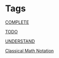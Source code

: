 # Tags

[COMPLETE](Tags%20b793d46ea133446daa88889450d15033/COMPLETE%20c6d35c88f94144e7a452b6d66e766838.md)

[TODO](Tags%20b793d46ea133446daa88889450d15033/TODO%20a203fe47729f48f1be838094748438da.md)

[UNDERSTAND](Tags%20b793d46ea133446daa88889450d15033/UNDERSTAND%205a482d53cefc44e5a126c7e72bf250a2.md)

[Classical Math Notation](Tags%20b793d46ea133446daa88889450d15033/Classical%20Math%20Notation%20eb53679093ce497baa118d7bfde14d6c.md)